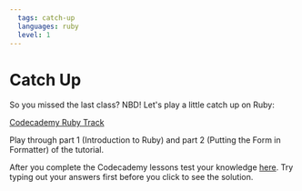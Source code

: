 ```yaml
---
  tags: catch-up
  languages: ruby
  level: 1
---
```


# Catch Up

So you missed the last class? NBD! Let's play a little catch up on Ruby:

[Codecademy Ruby Track](http://www.codecademy.com/en/tracks/ruby) 

Play through part 1 (Introduction to Ruby) and part 2 (Putting the Form in Formatter) of the tutorial.

After you complete the Codecademy lessons test your knowledge [here](http://www.codequizzes.com/learn-ruby/variables-strings-numbers). Try typing out your answers first before you click to see the solution.